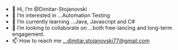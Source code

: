 - 👋 Hi, I’m @Dimitar-Stojanovski
- 👀 I’m interested in ...Automation Testing
- 🌱 I’m currently learning ...Java, Javascript and C#
- 💞️ I’m looking to collaborate on ...both free-lancing and long-term engagement.
- 📫 How to reach me ...dimitar.stojanovski77@gmail.com

<!---
Dimitar-Stojanovski/Dimitar-Stojanovski is a ✨ special ✨ repository because its `README.md` (this file) appears on your GitHub profile.
You can click the Preview link to take a look at your changes.
--->
